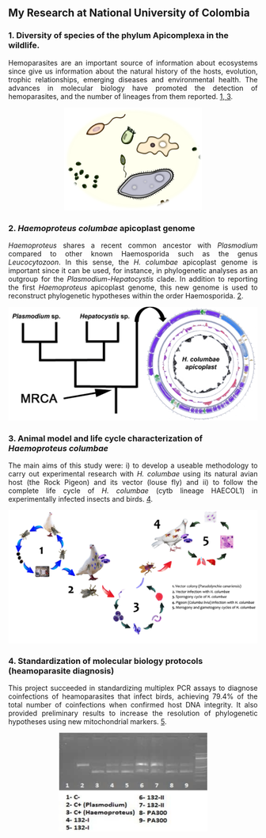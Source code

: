 ## My Research at National University of Colombia

### 1. Diversity of species of the phylum Apicomplexa in the wildlife.
<p align="justify"> Hemoparasites are an important source of information about ecosystems since give us information about the natural history of the hosts, evolution, trophic relationships, emerging diseases and environmental health. The advances in molecular biology have promoted the detection of hemoparasites, and the number of lineages from them reported.  <a href="https://asgiraldoc.github.io/publications">1, 3</a>.</p>

<p style="text-align:center;"><a href="https://asgiraldoc.github.io/publications"><img src="images/div.png" height="55%" width="55%"/></a></p>

### 2. *Haemoproteus columbae* apicoplast genome

<p align="justify">  <i>Haemoproteus</i> shares a recent common ancestor with <i>Plasmodium</i> compared to other known Haemosporida such as the genus <i>Leucocytozoon</i>. In this sense, the <i>H. columbae</i> apicoplast genome is important since it can be used, for instance, in phylogenetic analyses as an outgroup for the <i>Plasmodium-Hepatocystis</i> clade. In addition to reporting the first <i>Haemoproteus</i> apicoplast genome, this new genome is used to reconstruct phylogenetic hypotheses within the order Haemosporida. <a href="https://asgiraldoc.github.io/publications">2</a>.</p>


<p style="text-align:center;"><a href="https://asgiraldoc.github.io/publications"><img src="images/api.png"/></a></p>

### 3. Animal model and life cycle characterization of *Haemoproteus columbae*

<p align="justify">  The main aims of this study were: i) to develop a useable methodology to carry out experimental research with <i>H. columbae</i> using its natural avian host (the Rock Pigeon) and its vector (louse fly) and ii) to follow the complete life cycle of <i>H. columbae</i> (cytb lineage HAECOL1) in experimentally infected insects and birds. <a href="https://asgiraldoc.github.io/publications">4</a>.</p>

<p style="text-align:center;"><a href="https://asgiraldoc.github.io/publications"><img src="images/life_cycle.png?raw=true"/></a></p>


### 4. Standardization of molecular biology protocols (heamoparasite diagnosis)

<p align="justify">  This project succeeded in standardizing multiplex PCR assays to diagnose coinfections of heamoparasites that infect birds, achieving 79.4% of the total number of coinfections when confirmed host DNA integrity. It also provided preliminary results to increase the resolution of phylogenetic hypotheses using new mitochondrial markers. <a href="https://asgiraldoc.github.io/publications">5</a>.</p> 

<p style="text-align:center;"><a href="https://asgiraldoc.github.io/publications"><img src="images/pcr.png"
     width="300" 
     height="200"></a></p>






